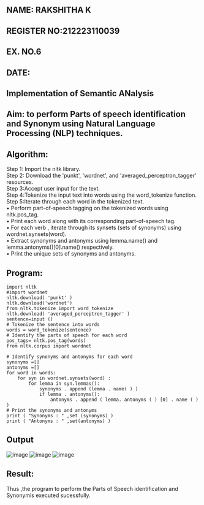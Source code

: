 ## NAME: RAKSHITHA K
## REGISTER NO:212223110039 
## EX. NO.6
## DATE:
## Implementation of Semantic ANalysis
## Aim: to perform Parts of speech identification and Synonym using Natural Language Processing (NLP) techniques. 
 
## Algorithm:
Step 1: Import the nltk library.<br>
Step 2: Download the 'punkt', 'wordnet', and 'averaged_perceptron_tagger' resources.<br>
Step 3:Accept user input for the text.<br>
Step 4:Tokenize the input text into words using the word_tokenize function.<br>
Step 5:Iterate through each word in the tokenized text.<br>
•	Perform part-of-speech tagging on the tokenized words using nltk.pos_tag.<br>
•	Print each word along with its corresponding part-of-speech tag.<br>
•	For each verb , iterate through its synsets (sets of synonyms) using wordnet.synsets(word).<br>
•	Extract synonyms and antonyms using lemma.name() and lemma.antonyms()[0].name() respectively.<br>
•	Print the unique sets of synonyms and antonyms.
## Program:
~~~
import nltk
#import wordnet
nltk.download( 'punkt' )
nltk.download('wordnet')
from nltk.tokenize import word_tokenize
nltk.download( 'averaged_perceptron_tagger' )
sentence=input ()
# Tokenize the sentence into words
words = word_tokenize(sentence)
# Identify the parts of speech for each word
pos_tags= nltk.pos_tag(words)
from nltk.corpus import wordnet

# Identify synonyms and antonyms for each word
synonyms =[]
antonyms =[]
for word in words:
	for syn in wordnet.synsets(word) :
		for lemma in syn.lemmas():
			synonyms . append (lemma . name( ) )
			if lemma . antonyms():
				antonyms . append ( lemma. antonyms ( ) [0] . name ( ) )
# Print the synonyms and antonyms
print ( "Synonyms : " ,set (synonyms) )
print ( "Antonyms : " ,set(antonyms) )
~~~

## Output
![image](https://github.com/user-attachments/assets/5f36cf8f-a433-4fc2-9e34-5118a4334563)
![image](https://github.com/user-attachments/assets/868d59ac-92c5-43c3-a940-596601abf2dd)
![image](https://github.com/user-attachments/assets/69129725-50e1-4af0-8441-06210d78ea73)


## Result:
Thus ,the program to perform the Parts of Speech identification and Synonymis executed sucessfully.
